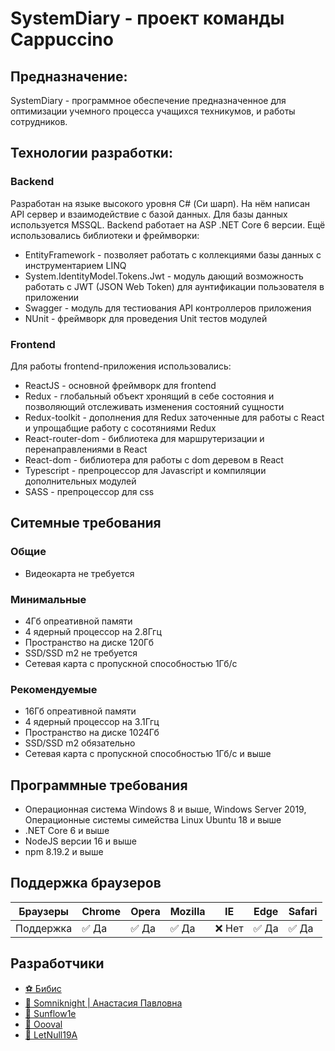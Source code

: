 # SystemDiary - проект команды Cappuccino

## Предназначение:

SystemDiary - программное обеспечение предназначенное для оптимизации учемного процесса учащихся техникумов, и работы сотрудников.

## Технологии разработки:

### Backend

Разработан на языке высокого уровня C# (Си шарп). На нём написан API сервер и взаимодействие с базой данных.
Для базы данных используется MSSQL.
Backend работает на ASP .NET Core 6 версии. Ещё использовались библиотеки и фреймворки:
- EntityFramework - позволяет работать с коллекциями базы данных с инструментарием LINQ
- System.IdentityModel.Tokens.Jwt - модуль дающий возможность работать с JWT (JSON Web Token) для аунтификации пользователя в приложении
- Swagger - модуль для тестиования API контроллеров приложения
- NUnit - фреймворк для проведения Unit тестов модулей

### Frontend

Для работы frontend-приложения использовались:
- ReactJS - основной фреймворк для frontend
- Redux - глобальный объект хронящий в себе состояния и позволяющий отслеживать изменения состояний сущности
- Redux-toolkit - дополнения для Redux заточенные для работы с React и упрощабщие работу с сосотяниями Redux
- React-router-dom - библиотека для маршрутеризации и перенаправлениями в React
- React-dom - библиотера для работы с dom деревом в React
- Typescript - препроцессор для Javascript и компиляции дополнительных модулей
- SASS - препроцессор для css

## Ситемные требования

### Общие

- Видеокарта не требуется

### Минимальные

- 4Гб опреативной памяти
- 4 ядерный процессор на 2.8Ггц
- Пространство на диске 120Гб
- SSD/SSD m2 не требуется
- Сетевая карта с пропускной способностью 1Гб/с

### Рекомендуемые

- 16Гб опреативной памяти
- 4 ядерный процессор на 3.1Ггц
- Пространство на диске 1024Гб
- SSD/SSD m2 обязательно
- Сетевая карта с пропускной способностью 1Гб/с и выше

## Программные требования

- Операционная система Windows 8 и выше, Windows Server 2019, Операционные системы симейства Linux Ubuntu 18 и выше
- .NET Core 6 и выше
- NodeJS версии 16 и выше
- npm 8.19.2 и выше

## Поддержка браузеров

| Браузеры  | Chrome | Opera | Mozilla | IE  | Edge | Safari |
|-----------|--------|------ |---------|-----|----- |--------|
| Поддержка | ✅ Да  | ✅ Да| ✅ Да      | ❌ Нет | ✅ Да   | ✅ Да     |

## Разработчики

* [⚽ Бибис](https://vk.com/detskiy_pogreb73)
* [🎈 Somniknight | Анастасия Павловна](https://vk.com/naturalovnet)
* [🎨 Sunflow1e](https://vk.com/sunflow1e)
* [🔋 Oooval](https://vk.com/oooo.o.oooo)
* [💾 LetNull19A](https://vk.com/letnull19a)
